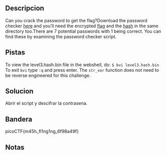 ## Descripcion
Can you crack the password to get the flag?Download the password checker [here](https://artifacts.picoctf.net/c/25/level3.py) and you'll need the encrypted [flag](https://artifacts.picoctf.net/c/25/level3.flag.txt.enc) and the [hash](https://artifacts.picoctf.net/c/25/level3.hash.bin) in the same directory too.There are 7 potential passwords with 1 being correct. You can find these by examining the password checker script.

## Pistas
To view the level3.hash.bin file in the webshell, do: `$ bvi level3.hash.bin`
To exit `bvi` type `:q` and press enter.
The `str_xor` function does not need to be reverse engineered for this challenge.

## Solucion
Abrir el script y descifrar la contrasena.

## Bandera
picoCTF{m45h_fl1ng1ng_6f98a49f}

## Notas

